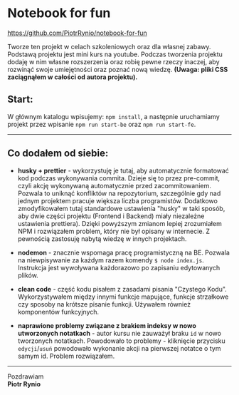 # Notebook for fun

https://github.com/PiotrRynio/notebook-for-fun

Tworze ten projekt w celach szkoleniowych oraz dla własnej zabawy. Podstawą projektu jest mini kurs na youtube. Podczas
tworzenia projektu dodaję w nim własne rozszerzenia oraz robię pewne rzeczy inaczej, aby rozwinąć swoje umiejętności
oraz poznać nową wiedzę. **(Uwaga: pliki CSS zaciągnąłem w całości od autora projektu).**

## Start:

W głównym katalogu wpisujemy: `npm install`, a następnie uruchamiamy projekt przez wpisanie `npm run start-be`
oraz `npm run start-fe`.

---

## Co dodałem od siebie:

- **husky + prettier** - wykorzystuję je tutaj, aby automatycznie formatować kod podczas wykonywania commita. Dzieje się
  to przez pre-commit, czyli akcję wykonywaną automatycznie przed zacommitowaniem. Pozwala to uniknąć konfliktów na
  repozytorium, szczególnie gdy nad jednym projektem pracuje większa liczba programistów. Dodatkowo zmodyfikowałem tutaj
  standardowe ustawienia "husky" w taki sposób, aby dwie części projektu (Frontend i Backend) miały niezależne
  ustawienia prettiera). Dzięki powyższym zmianom lepiej zrozumiałem NPM i rozwiązałem problem, który nie był opisany w
  internecie. Z pewnością zastosuję nabytą wiedzę w innych projektach.

- **nodemon** - znacznie wspomaga pracę programistyczną na BE. Pozwala na niewpisywanie za każdym razem
  komendy `$ node index.js`. Instrukcja jest wywoływana każdorazowo po zapisaniu edytowanych plików.

- **clean code** - część kodu pisałem z zasadami pisania "Czystego Kodu". Wykorzystywałem między innymi funkcje
  mapujące, funkcje strzałkowe czy sposoby na krótsze pisanie funkcji. Używałem również komponentów funkcyjnych.

- **naprawione problemy związane z brakiem indeksy w nowo utworzonych notatkach** - autor kursu nie zauważył braku `id` w nowo tworzonych notatkach. Powodowało to problemy - kliknięcie przycisku `edycji`/`usuń` powodowało wykonanie akcji na pierwszej notatce o tym samym id. Problem rozwiązałem.

---

Pozdrawiam <br/>
**Piotr Rynio**

